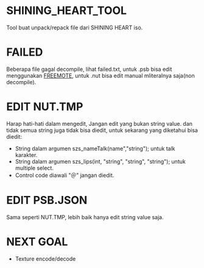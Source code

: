 # SHINING_HEART_TOOL
Tool buat unpack/repack file dari SHINING HEART iso.
# FAILED
Beberapa file gagal decompile, lihat failed.txt,
untuk .psb bisa edit menggunakan [FREEMOTE](https://github.com/UlyssesWu/FreeMote),
untuk .nut bisa edit manual mliteralnya saja(non decompile).
# EDIT NUT.TMP
Harap hati-hati dalam mengedit,
Jangan edit yang bukan string value.
dan tidak semua string juga tidak bisa diedit,
untuk sekarang yang diketahui bisa diedit:
- String dalam argumen szs_nameTalk(name","string"); untuk talk karakter.
- String dalam argumen szs_lips(int, "string",  "string", "string"); untuk multiple select.
- Control code diawali "＠" jangan diedit.
# EDIT PSB.JSON
Sama seperti NUT.TMP, lebih baik hanya edit string value saja.
# NEXT GOAL
- Texture encode/decode